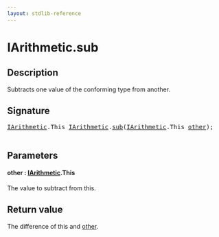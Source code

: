 ```yaml
---
layout: stdlib-reference
---
```


# IArithmetic\.sub

## Description

Subtracts one value of the conforming type from another.



## Signature 

<pre>
<a href="../interfaces/iarithmetic-01/index" class="code_type">IArithmetic</a>.<span class="code_keyword">This</span> <a href="../interfaces/iarithmetic-01/index" class="code_type">IArithmetic</a>.<a href="sub">sub</a>(<a href="../interfaces/iarithmetic-01/index" class="code_type">IArithmetic</a>.<span class="code_keyword">This</span> <a href="sub#decl-other" class="code_param">other</a>);

</pre>

## Parameters

####  <a id="decl-other"></a>other  : [IArithmetic](../interfaces/iarithmetic-01/index)\.This
The value to subtract from <span class='code'>this</span>.


## Return value
The difference of <span class='code'>this</span> and <span class='code'><a href="sub#decl-other" class="code_param">other</a></span>.


